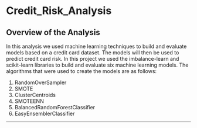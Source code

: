 # Credit_Risk_Analysis

## Overview of the Analysis 
In this analysis we used machine learning techniques to build and evaluate models based on a credit card dataset. The models will then be used to predict credit card risk. In this project we used the imbalance-learn and scikit-learn libraries to build and evaluate six machine learning models. The algorithms that were used to create the models are as follows:

1) RandomOverSampler
2) SMOTE
3) ClusterCentroids
4) SMOTEENN
5) BalancedRandomForestClassifier
6) EasyEnsemblerClassifier

---

